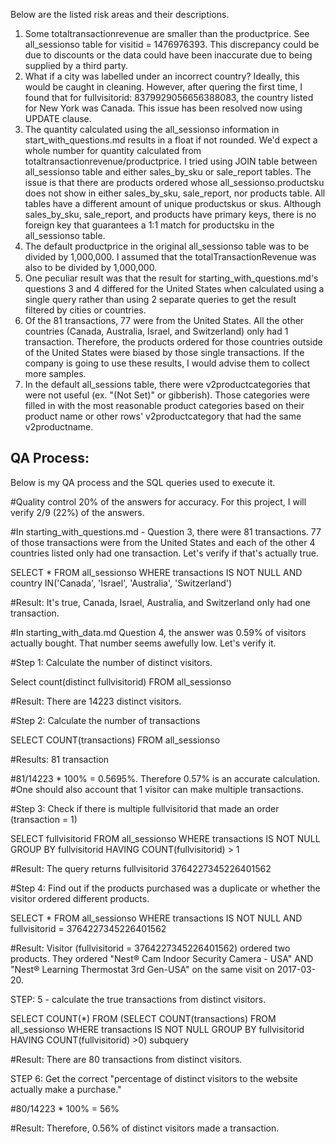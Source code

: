 Below are the listed risk areas and their descriptions.

1) Some totaltransactionrevenue are smaller than the productprice. See all_sessionso table for visitid = 1476976393. This discrepancy could be due to discounts or the data could have been inaccurate due to being supplied by a third party.
2) What if a city was labelled under an incorrect country? Ideally, this would be caught in cleaning. However, after quering the first time, I found that for fullvisitorid: 8379929056656388083, the country listed for New York was Canada. This issue has been resolved now using UPDATE clause.
3) The quantity calculated using the all_sessionso information in start_with_questions.md results in a float if not rounded. We'd expect a whole number for quantity calculated from totaltransactionrevenue/productprice. I tried using JOIN table between all_sessionso table and either sales_by_sku or sale_report tables. The issue is that there are products ordered whose all_sessionso.productsku does not show in either sales_by_sku, sale_report, nor products table. All tables have a different amount of unique productskus or skus. Although sales_by_sku, sale_report, and products have primary keys, there is no foreign key that guarantees a 1:1 match for productsku in the all_sessionso table.
4) The default productprice in the original all_sessionso table was to be divided by 1,000,000. I assumed that the totalTransactionRevenue was also to be divided by 1,000,000. 
5) One peculiar result was that the result for starting_with_questions.md's questions 3 and 4 differed for the United States when calculated using a single query rather than using 2 separate queries to get the result filtered by cities or countries.
7) Of the 81 transactions, 77 were from the United States. All the other countries (Canada, Australia, Israel, and Switzerland) only had 1 transaction. Therefore, the products ordered for those countries outside of the United States were biased by those single transactions. If the company is going to use these results, I would advise them to collect more samples.
8) In the default all_sessions table, there were v2productcategories that were not useful (ex. "(Not Set)" or gibberish). Those categories were filled in with the most reasonable product categories based on their product name or other rows' v2productcategory that had the same v2productname.


## QA Process:

Below is my QA process and the SQL queries used to execute it.

#Quality control 20% of the answers for accuracy. For this project, I will verify 2/9 (22%) of the answers.

#In starting_with_questions.md - Question 3, there were 81 transactions. 77 of those transactions were from the United States and each of the other 4 countries listed only had one transaction. Let's verify if that's actually true. 

SELECT *
FROM all_sessionso
WHERE transactions IS NOT NULL AND country IN('Canada', 'Israel', 'Australia', 'Switzerland')

#Result: It's true, Canada, Israel, Australia, and Switzerland only had one transaction.


#In starting_with_data.md Question 4, the answer was 0.59% of visitors actually bought. That number seems awefully low. Let's verify it.

#Step 1: Calculate the number of distinct visitors.

Select count(distinct fullvisitorid)
FROM all_sessionso

#Result: There are 14223 distinct visitors.

#Step 2: Calculate the number of transactions

SELECT COUNT(transactions)
FROM all_sessionso

#Results: 81 transaction

#81/14223 * 100% = 0.5695%. Therefore 0.57% is an accurate calculation.
#One should also account that 1 visitor can make multiple transactions.

#Step 3: Check if there is multiple fullvisitorid that made an order (transaction = 1)

SELECT fullvisitorid
FROM all_sessionso
WHERE transactions IS NOT NULL
GROUP BY fullvisitorid
HAVING COUNT(fullvisitorid) > 1

#Result: The query returns fullvisitorid 3764227345226401562

#Step 4: Find out if the products purchased was a duplicate or whether the visitor ordered different products.

SELECT *
FROM all_sessionso
WHERE transactions IS NOT NULL AND fullvisitorid = 3764227345226401562

#Result: Visitor (fullvisitorid = 3764227345226401562) ordered two products. They ordered "Nest® Cam Indoor Security Camera - USA" AND "Nest® Learning Thermostat 3rd Gen-USA" on the same visit on 2017-03-20.

STEP: 5 - calculate the true transactions from distinct visitors.

SELECT COUNT(*)
FROM
(SELECT COUNT(transactions)
FROM all_sessionso
WHERE transactions IS NOT NULL
GROUP BY fullvisitorid
HAVING COUNT(fullvisitorid) >0) subquery

#Result: There are 80 transactions from distinct visitors.

STEP 6: Get the correct "percentage of distinct visitors to the website actually make a purchase."

#80/14223 * 100% = 56%

#Result: Therefore, 0.56% of distinct visitors made a transaction.

